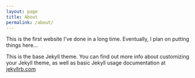 ```yaml
---
layout: page
title: About
permalink: /about/
---
```

This is the first website I've done in a long time. Eventually, I plan on putting things here...


This is the base Jekyll theme. You can find out more info about customizing your Jekyll theme, as well as basic Jekyll usage documentation at [jekyllrb.com](http://jekyllrb.com/)
